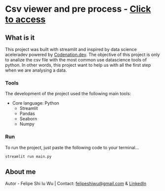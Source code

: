 # Csv viewer and pre process - [Click to access](http://felipesportfolio.articfox.com.br/)

## What is it
This project was built with streamlit and inspired by data science aceleradev powered by [Codenation.dev](https://codenation.dev/).
The objective of this project is only to analize the csv file with the most common use datascience tools of python. In other words, this project want to help us with all the first step when we are analysing a data.

### Tools
The development of the project used the following main tools:
- Core language: Python
  - Streamlit
  - Pandas
  - Seaborn
  - Numpy
  
### Run
To run the project, just paste the following code to your terminal...
```bash
streamlit run main.py
```
## About me
Autor - Felipe Shi Iu Wu | Contact: [felipeshiwu@gmail.com](mailto:felipeshiwu@gmail.com) & [LinkedIn](https://www.linkedin.com/in/felipeshiwu/)
